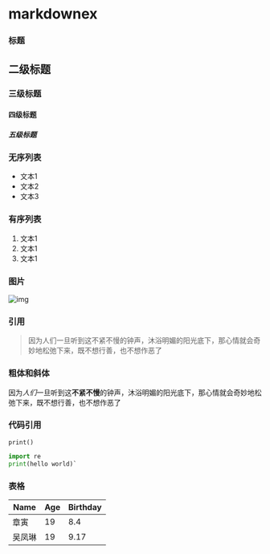 # markdownex

### 标题

## 二级标题

### 三级标题

#### 四级标题

##### 五级标题

### 无序列表

- 文本1
- 文本2
- 文本3

### 有序列表

1. 文本1
2. 文本1
3. 文本1

### 图片

![img](https://05.imgmini.eastday.com/mobile/20180601/20180601111239_cd77122193ac93675993afa1c94f3dcd_1.jpeg)

### 引用

> 因为人们一旦听到这不紧不慢的钟声，沐浴明媚的阳光底下，那心情就会奇妙地松弛下来，既不想行善，也不想作恶了 

### 粗体和斜体

因为*人们*一旦听到这**不紧不慢**的钟声，沐浴明媚的阳光底下，那心情就会奇妙地松弛下来，既不想行善，也不想作恶了 

### 代码引用

`print()`

```python
import re
print(hello world)`
```

### 表格

| Name   | Age  | Birthday |
| ------ | ---- | -------- |
| 章寅   | 19   | 8.4      |
| 吴凤琳 | 19   | 9.17     |

